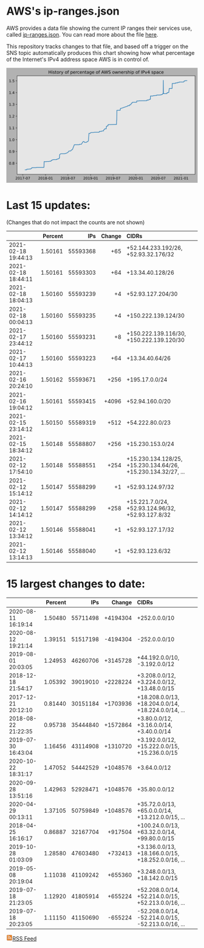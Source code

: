 # AWS's ip-ranges.json

AWS provides a data file showing the current IP ranges their
services use, called [ip-ranges.json](https://ip-ranges.amazonaws.com/ip-ranges.json).  You 
can read more about the file [here](https://docs.aws.amazon.com/general/latest/gr/aws-ip-ranges.html).

This repository tracks changes to that file, and based off a trigger on the SNS topic 
automatically produces this chart showing how what percentage of the Internet's IPv4 
address space AWS is in control of.

![History of AWS](history_count.svg)

# Last 15 updates:

(Changes that do not impact the counts are not shown)

| | Percent | IPs | Change | CIDRs |
| :--- | ---: | ---: | ---: | :--- |
| 2021-02-18 19:44:13 | 1.50161 | 55593368 | +65 | +52.144.233.192/26, +52.93.32.176/32 |
| 2021-02-18 18:44:11 | 1.50161 | 55593303 | +64 | +13.34.40.128/26 |
| 2021-02-18 18:04:13 | 1.50160 | 55593239 | +4 | +52.93.127.204/30 |
| 2021-02-18 00:04:13 | 1.50160 | 55593235 | +4 | +150.222.139.124/30 |
| 2021-02-17 23:44:12 | 1.50160 | 55593231 | +8 | +150.222.139.116/30, +150.222.139.120/30 |
| 2021-02-17 10:44:13 | 1.50160 | 55593223 | +64 | +13.34.40.64/26 |
| 2021-02-16 20:24:10 | 1.50162 | 55593671 | +256 | +195.17.0.0/24 |
| 2021-02-16 19:04:12 | 1.50161 | 55593415 | +4096 | +52.94.160.0/20 |
| 2021-02-15 23:14:12 | 1.50150 | 55589319 | +512 | +54.222.80.0/23 |
| 2021-02-15 18:34:12 | 1.50148 | 55588807 | +256 | +15.230.153.0/24 |
| 2021-02-12 17:54:10 | 1.50148 | 55588551 | +254 | +15.230.134.128/25, +15.230.134.64/26, +15.230.134.32/27, ... |
| 2021-02-12 15:14:12 | 1.50147 | 55588299 | +1 | +52.93.124.97/32 |
| 2021-02-12 14:14:12 | 1.50147 | 55588299 | +258 | +15.221.7.0/24, +52.93.124.96/32, +52.93.127.8/32 |
| 2021-02-12 13:34:12 | 1.50146 | 55588041 | +1 | +52.93.127.17/32 |
| 2021-02-12 13:14:13 | 1.50146 | 55588040 | +1 | +52.93.123.6/32 |


# 15 largest changes to date:

| | Percent | IPs | Change | CIDRs |
| :--- | ---: | ---: | ---: | :--- |
| 2020-08-11 16:19:14 | 1.50480 | 55711498 | +4194304 | +252.0.0.0/10 |
| 2020-08-12 19:21:14 | 1.39151 | 51517198 | -4194304 | -252.0.0.0/10 |
| 2019-08-01 20:03:05 | 1.24953 | 46260706 | +3145728 | +44.192.0.0/10, -3.192.0.0/12 |
| 2018-12-18 21:54:17 | 1.05392 | 39019010 | +2228224 | +3.208.0.0/12, +3.224.0.0/12, +13.48.0.0/15 |
| 2017-12-21 20:12:10 | 0.81440 | 30151184 | +1703936 | +18.208.0.0/13, +18.204.0.0/14, +18.224.0.0/14, ... |
| 2018-08-22 21:22:35 | 0.95738 | 35444840 | +1572864 | +3.80.0.0/12, +3.16.0.0/14, +3.40.0.0/14 |
| 2019-07-30 16:43:04 | 1.16456 | 43114908 | +1310720 | +3.192.0.0/12, +15.222.0.0/15, +15.236.0.0/15 |
| 2020-10-22 18:31:17 | 1.47052 | 54442529 | +1048576 | +3.64.0.0/12 |
| 2020-09-28 13:51:16 | 1.42963 | 52928471 | +1048576 | +35.80.0.0/12 |
| 2020-04-29 00:13:11 | 1.37105 | 50759849 | +1048576 | +35.72.0.0/13, +65.0.0.0/14, +13.212.0.0/15, ... |
| 2018-04-25 16:16:17 | 0.86887 | 32167704 | +917504 | +100.24.0.0/13, +63.32.0.0/14, +99.80.0.0/15 |
| 2019-10-28 01:03:09 | 1.28580 | 47603480 | +732413 | +3.136.0.0/13, +18.166.0.0/15, +18.252.0.0/16, ... |
| 2019-05-08 20:19:04 | 1.11038 | 41109242 | +655360 | +3.248.0.0/13, +18.142.0.0/15 |
| 2019-07-18 21:23:05 | 1.12920 | 41805914 | +655224 | +52.208.0.0/14, +52.214.0.0/15, +52.213.0.0/16, ... |
| 2019-07-18 20:23:05 | 1.11150 | 41150690 | -655224 | -52.208.0.0/14, -52.214.0.0/15, -52.213.0.0/16, ... |


[![RSS Icon](rss-icon.png)RSS Feed](https://raw.githubusercontent.com/seligman/aws-ip-ranges/master/rss.xml)
